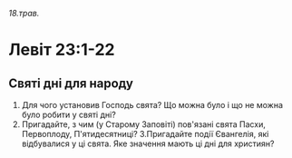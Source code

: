 
_18.трав._

# Левіт 23:1-22

## Святі дні для народу
1. Для чого установив Господь свята? Що можна було і що не можна було робити у святі дні?
2. Пригадайте, з чим (у Старому Заповіті) пов'язані свята Пасхи, Первоплоду, П'ятидесятниці?
3.Пригадайте події Євангелія, які відбувалися у ці свята. Яке значення мають ці дні для християн?
